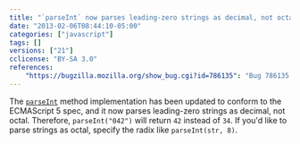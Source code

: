 ```yaml
---
title: "`parseInt` now parses leading-zero strings as decimal, not octal"
date: "2013-02-06T08:44:10-05:00"
categories: ["javascript"]
tags: []
versions: ["21"]
cclicense: "BY-SA 3.0"
references:
    "https://bugzilla.mozilla.org/show_bug.cgi?id=786135": "Bug 786135 – Make parseInt(\"042\") === 42, now that other engines are moving that way"
---
```

The [`parseInt`](https://developer.mozilla.org/en-US/docs/JavaScript/Reference/Global_Objects/parseInt) method implementation has been updated to conform to the ECMAScript 5 spec, and it now parses leading-zero strings as decimal, not octal. Therefore, `parseInt("042")` will return `42` instead of `34`. If you'd like to parse strings as octal, specify the radix like `parseInt(str, 8)`.
